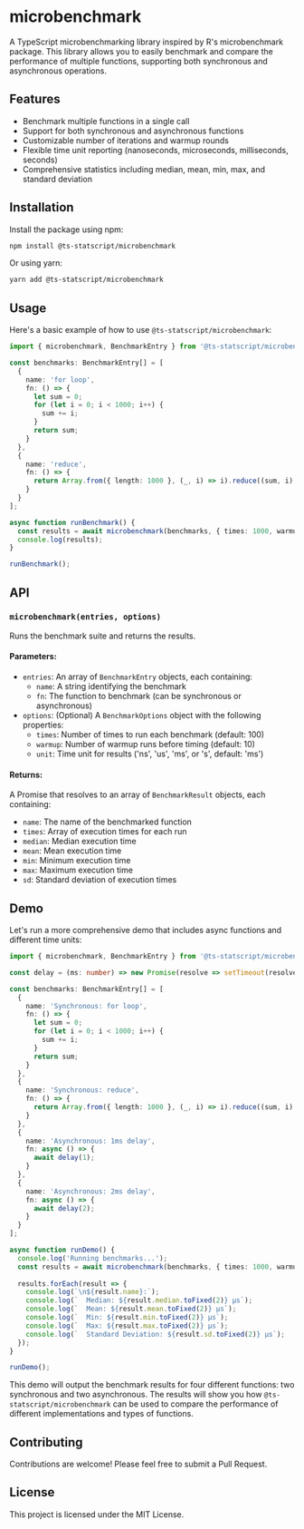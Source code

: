 # microbenchmark

A TypeScript microbenchmarking library inspired by R's microbenchmark package. This library allows you to easily benchmark and compare the performance of multiple functions, supporting both synchronous and asynchronous operations.

## Features

- Benchmark multiple functions in a single call
- Support for both synchronous and asynchronous functions
- Customizable number of iterations and warmup rounds
- Flexible time unit reporting (nanoseconds, microseconds, milliseconds, seconds)
- Comprehensive statistics including median, mean, min, max, and standard deviation

## Installation

Install the package using npm:

```bash
npm install @ts-statscript/microbenchmark
```

Or using yarn:

```bash
yarn add @ts-statscript/microbenchmark
```

## Usage

Here's a basic example of how to use `@ts-statscript/microbenchmark`:

```typescript
import { microbenchmark, BenchmarkEntry } from '@ts-statscript/microbenchmark';

const benchmarks: BenchmarkEntry[] = [
  {
    name: 'for loop',
    fn: () => {
      let sum = 0;
      for (let i = 0; i < 1000; i++) {
        sum += i;
      }
      return sum;
    }
  },
  {
    name: 'reduce',
    fn: () => {
      return Array.from({ length: 1000 }, (_, i) => i).reduce((sum, i) => sum + i, 0);
    }
  }
];

async function runBenchmark() {
  const results = await microbenchmark(benchmarks, { times: 1000, warmup: 100, unit: 'us' });
  console.log(results);
}

runBenchmark();
```

## API

### `microbenchmark(entries, options)`

Runs the benchmark suite and returns the results.

#### Parameters:

- `entries`: An array of `BenchmarkEntry` objects, each containing:
  - `name`: A string identifying the benchmark
  - `fn`: The function to benchmark (can be synchronous or asynchronous)
- `options`: (Optional) A `BenchmarkOptions` object with the following properties:
  - `times`: Number of times to run each benchmark (default: 100)
  - `warmup`: Number of warmup runs before timing (default: 10)
  - `unit`: Time unit for results ('ns', 'us', 'ms', or 's', default: 'ms')

#### Returns:

A Promise that resolves to an array of `BenchmarkResult` objects, each containing:

- `name`: The name of the benchmarked function
- `times`: Array of execution times for each run
- `median`: Median execution time
- `mean`: Mean execution time
- `min`: Minimum execution time
- `max`: Maximum execution time
- `sd`: Standard deviation of execution times

## Demo

Let's run a more comprehensive demo that includes async functions and different time units:

```typescript
import { microbenchmark, BenchmarkEntry } from '@ts-statscript/microbenchmark';

const delay = (ms: number) => new Promise(resolve => setTimeout(resolve, ms));

const benchmarks: BenchmarkEntry[] = [
  {
    name: 'Synchronous: for loop',
    fn: () => {
      let sum = 0;
      for (let i = 0; i < 1000; i++) {
        sum += i;
      }
      return sum;
    }
  },
  {
    name: 'Synchronous: reduce',
    fn: () => {
      return Array.from({ length: 1000 }, (_, i) => i).reduce((sum, i) => sum + i, 0);
    }
  },
  {
    name: 'Asynchronous: 1ms delay',
    fn: async () => {
      await delay(1);
    }
  },
  {
    name: 'Asynchronous: 2ms delay',
    fn: async () => {
      await delay(2);
    }
  }
];

async function runDemo() {
  console.log('Running benchmarks...');
  const results = await microbenchmark(benchmarks, { times: 1000, warmup: 100, unit: 'us' });
  
  results.forEach(result => {
    console.log(`\n${result.name}:`);
    console.log(`  Median: ${result.median.toFixed(2)} μs`);
    console.log(`  Mean: ${result.mean.toFixed(2)} μs`);
    console.log(`  Min: ${result.min.toFixed(2)} μs`);
    console.log(`  Max: ${result.max.toFixed(2)} μs`);
    console.log(`  Standard Deviation: ${result.sd.toFixed(2)} μs`);
  });
}

runDemo();
```

This demo will output the benchmark results for four different functions: two synchronous and two asynchronous. The results will show you how `@ts-statscript/microbenchmark` can be used to compare the performance of different implementations and types of functions.

## Contributing

Contributions are welcome! Please feel free to submit a Pull Request.

## License

This project is licensed under the MIT License.

